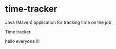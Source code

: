 # time-tracker
Java (Maven) application for tracking time on the job

Time tracker

hello everyone  !!!
